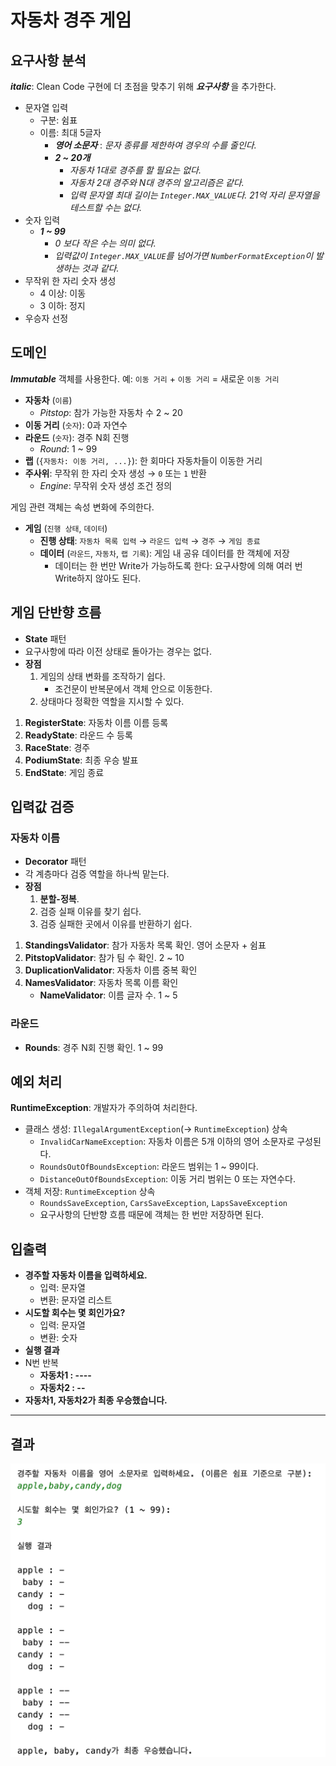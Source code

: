 # 자동차 경주 게임

## 요구사항 분석

***italic***: Clean Code 구현에 더 초점을 맞추기 위해 ***요구사항*** 을 추가한다.

- 문자열 입력
  - 구분: 쉼표
  - 이름: 최대 5글자
    - ***영어 소문자*** : *문자 종류를 제한하여 경우의 수를 줄인다.*
    - ***2 ~ 20개*** 
      - *자동차 1대로 경주를 할 필요는 없다.*
      - *자동차 2대 경주와 N대 경주의 알고리즘은 같다.*
      - *입력 문자열 최대 길이는 `Integer.MAX_VALUE`다. 21억 자리 문자열을 테스트할 수는 없다.*
- 숫자 입력
  - ***1 ~ 99***
    - *0 보다 작은 수는 의미 없다.*
    - *입력값이 `Integer.MAX_VALUE`를 넘어가면 `NumberFormatException`이 발생하는 것과 같다.*
- 무작위 한 자리 숫자 생성
  - 4 이상: 이동
  - 3 이하: 정지
- 우승자 선정

## 도메인

***Immutable*** 객체를 사용한다.
예: `이동 거리` + `이동 거리` = 새로운 `이동 거리`

 - **자동차** (`이름`)
    - *Pitstop*: 참가 가능한 자동차 수 2 ~ 20
- **이동 거리** (`숫자`): 0과 자연수
- **라운드** (`숫자`): 경주 N회 진행
  - *Round*: 1 ~ 99
- **랩** (`{자동차: 이동 거리, ...}`): 한 회마다 자동차들이 이동한 거리
- **주사위**: 무작위 한 자리 숫자 생성 → `0` 또는 `1` 반환
  - *Engine*: 무작위 숫자 생성 조건 정의

게임 관련 객체는 속성 변화에 주의한다.

- **게임** (`진행 상태`, `데이터`)
  - **진행 상태**: `자동차 목록 입력` → `라운드 입력` → `경주` → `게임 종료`
  - **데이터** (`라운드`, `자동차`, `랩 기록`): 게임 내 공유 데이터를 한 객체에 저장
    - 데이터는 한 번만 Write가 가능하도록 한다: 요구사항에 의해 여러 번 Write하지 않아도 된다.

## 게임 단반향 흐름

- **State** 패턴
- 요구사항에 따라 이전 상태로 돌아가는 경우는 없다.
- **장점**
  1. 게임의 상태 변화를 조작하기 쉽다.
     - 조건문이 반복문에서 객체 안으로 이동한다.
  1. 상태마다 정확한 역할을 지시할 수 있다.

1. **RegisterState**: 자동차 이름 이름 등록
1. **ReadyState**: 라운드 수 등록
1. **RaceState**: 경주
1. **PodiumState**: 최종 우승 발표
1. **EndState**: 게임 종료

## 입력값 검증

### 자동차 이름

- **Decorator** 패턴
- 각 계층마다 검증 역할을 하나씩 맡는다.
- **장점**
  1. **분할-정복**.
  1. 검증 실패 이유를 찾기 쉽다.
  1. 검증 실패한 곳에서 이유를 반환하기 쉽다.

1. **StandingsValidator**: 참가 자동차 목록 확인. 영어 소문자 + 쉼표
1. **PitstopValidator**: 참가 팀 수 확인. 2 ~ 10
1. **DuplicationValidator**: 자동차 이름 중복 확인
1. **NamesValidator**: 자동차 목록 이름 확인
   - **NameValidator**: 이름 글자 수. 1 ~ 5 

### 라운드

- **Rounds**: 경주 N회 진행 확인. 1 ~ 99

## 예외 처리

**RuntimeException**: 개발자가 주의하여 처리한다.

- 클래스 생성: `IllegalArgumentException`(→ `RuntimeException`) 상속
  - `InvalidCarNameException`: 자동차 이름은 5개 이하의 영어 소문자로 구성된다.
  - `RoundsOutOfBoundsException`: 라운드 범위는 1 ~ 99이다.
  - `DistanceOutOfBoundsException`: 이동 거리 범위는 0 또는 자연수다.
- 객체 저장: `RuntimeException` 상속
  - `RoundsSaveException`, `CarsSaveException`, `LapsSaveException`
  - 요구사항의 단반향 흐름 때문에 객체는 한 번만 저장하면 된다.

## 입출력

- **경주할 자동차 이름을 입력하세요.**
  - 입력: 문자열
  - 변환: 문자열 리스트
- **시도할 회수는 몇 회인가요?**
  - 입력: 문자열
  - 변환: 숫자
- **실행 결과**
- N번 반복
  - **자동차1 : ----**
  - **자동차2 : --**
- **자동차1, 자동차2가 최종 우승했습니다.**

---

## 결과

![](result.png)
